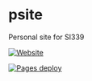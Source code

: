 # psite
Personal site for SI339

[![Website](https://img.shields.io/website?url=https%3A%2F%2Fjackstephenson96.github.io%2Fpsite%2Findex.html)](https://jackstephenson96.github.io/psite/index.html)

[![Pages deploy](https://img.shields.io/github/deployments/jackstephenson96/psite/github-pages?label=pages)](https://github.com/jackstephenson96/psite/deployments)

